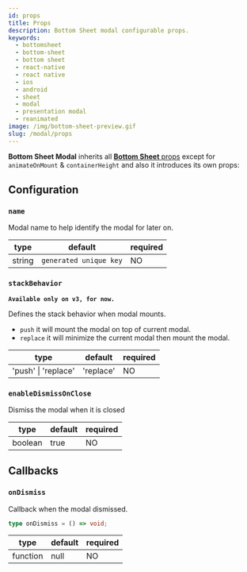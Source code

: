 ```yaml
---
id: props
title: Props
description: Bottom Sheet modal configurable props.
keywords:
  - bottomsheet
  - bottom-sheet
  - bottom sheet
  - react-native
  - react native
  - ios
  - android
  - sheet
  - modal
  - presentation modal
  - reanimated
image: /img/bottom-sheet-preview.gif
slug: /modal/props
---
```


**Bottom Sheet Modal** inherits all [**Bottom Sheet** props](../props) except for `animateOnMount` & `containerHeight` and also it introduces its own props:

## Configuration

### `name`

Modal name to help identify the modal for later on.

| type   | default                | required |
| ------ | ---------------------- | -------- |
| string | `generated unique key` | NO       |

### `stackBehavior`

**`Available only on v3, for now.`**

Defines the stack behavior when modal mounts.

- `push` it will mount the modal on top of current modal.
- `replace` it will minimize the current modal then mount the modal.

| type                | default   | required |
| ------------------- | --------- | -------- |
| 'push' \| 'replace' | 'replace' | NO       |

### `enableDismissOnClose`

Dismiss the modal when it is closed

| type    | default | required |
| ------- | ------- | -------- |
| boolean | true    | NO       |

## Callbacks

### `onDismiss`

Callback when the modal dismissed.

```ts
type onDismiss = () => void;
```

| type     | default | required |
| -------- | ------- | -------- |
| function | null    | NO       |
